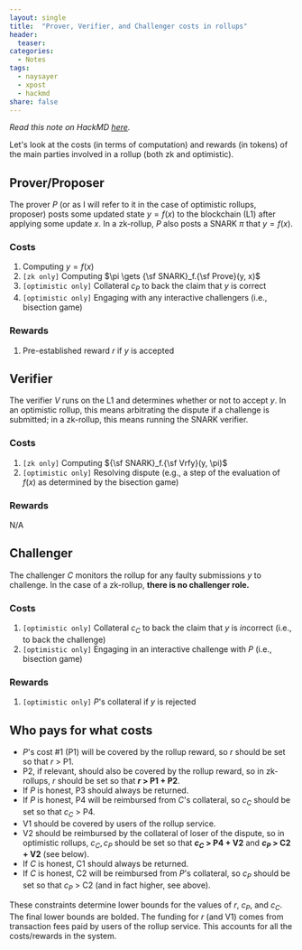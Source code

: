 ```yaml
---
layout: single
title:  "Prover, Verifier, and Challenger costs in rollups"
header: 
  teaser: 
categories: 
  - Notes
tags:
  - naysayer
  - xpost
  - hackmd
share: false
---
```


*Read this note on HackMD [here](https://hackmd.io/@nglaeser/Bkb8SZ6oR).*

Let's look at the costs (in terms of computation) and rewards (in tokens) of the main parties involved in a rollup (both zk and optimistic).

## Prover/Proposer

The prover $P$ (or as I will refer to it in the case of optimistic rollups, proposer) posts some updated state $y = f(x)$ to the blockchain (L1) after applying some update $x$. In a zk-rollup, $P$ also posts a SNARK $\pi$ that $y = f(x)$.

### Costs
1. Computing $y = f(x)$
1. `[zk only]` Computing $\pi \gets {\sf SNARK}_f.{\sf Prove}(y, x)$
1. `[optimistic only]` Collateral $c_P$ to back the claim that $y$ is correct
1. `[optimistic only]` Engaging with any interactive challengers (i.e., bisection game)

### Rewards
1. Pre-established reward $r$ if $y$ is accepted

## Verifier

The verifier $V$ runs on the L1 and determines whether or not to accept $y$. In an optimistic rollup, this means arbitrating the dispute if a challenge is submitted; in a zk-rollup, this means running the SNARK verifier.

### Costs
1. `[zk only]` Computing ${\sf SNARK}_f.{\sf Vrfy}(y, \pi)$
1. `[optimistic only]` Resolving dispute (e.g., a step of the evaluation of $f(x)$ as determined by the bisection game)

### Rewards
N/A

## Challenger

The challenger $C$ monitors the rollup for any faulty submissions $y$ to challenge. In the case of a zk-rollup, **there is no challenger role.**

### Costs
1. `[optimistic only]` Collateral $c_C$ to back the claim that $y$ is *in*correct (i.e., to back the challenge)
1. `[optimistic only]` Engaging in an interactive challenge with $P$ (i.e., bisection game)

### Rewards
1. `[optimistic only]` $P$'s collateral if $y$ is rejected

## Who pays for what costs

- $P$'s cost \#1 (P1) will be covered by the rollup reward, so $r$ should be set so that $r$ > P1.
- P2, if relevant, should also be covered by the rollup reward, so in zk-rollups, $r$ should be set so that **$r$ > P1 + P2**.
- If $P$ is honest, P3 should always be returned.
- If $P$ is honest, P4 will be reimbursed from $C$'s collateral, so $c_C$ should be set so that $c_C$ > P4.
- V1 should be covered by users of the rollup service.
- V2 should be reimbursed by the collateral of loser of the dispute, so in optimistic rollups, $c_C, c_P$ should be set so that **$c_C$ > P4 + V2** and **$c_P$ > C2 + V2** (see below).
- If $C$ is honest, C1 should always be returned.
- If $C$ is honest, C2 will be reimbursed from $P$'s collateral, so $c_P$ should be set so that $c_P$ > C2 (and in fact higher, see above).

These constraints determine lower bounds for the values of $r$, $c_P$, and $c_C$. The final lower bounds are bolded. The funding for $r$ (and V1) comes from transaction fees paid by users of the rollup service. This accounts for all the costs/rewards in the system.
